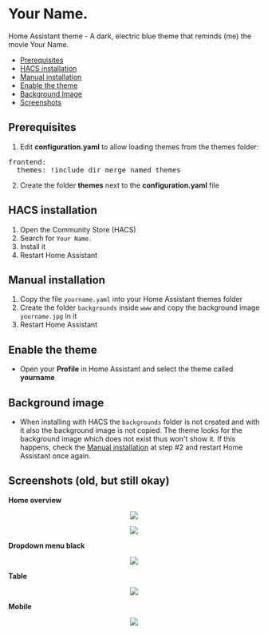 # Your Name.
Home Assistant theme - A dark, electric blue theme that reminds (me) the movie Your Name.   

* [Prerequisites](#prerequisites)
* [HACS installation](#hacs_installation)
* [Manual installation](#manual_installation)
* [Enable the theme](#enable_the_theme)
* [Background Image](#background_image)
* [Screenshots](#screenshots)

## <a name="prerequisites"></a>Prerequisites
1. Edit **configuration.yaml** to allow loading themes from the themes folder:   

<pre>
frontend:
  themes: !include_dir_merge_named themes
</pre>

2. Create the folder **themes** next to the **configuration.yaml** file

## <a name="hacs_installation"></a>HACS installation
1. Open the Community Store (HACS)
2. Search for `Your Name.`
3. Install it
4. Restart Home Assistant

## <a name="manual_installation"></a>Manual installation
1. Copy the file `yourname.yaml` into your Home Assistant themes folder
2. Create the folder `backgrounds` inside `www` and copy the background image `yourname.jpg` in it
3. Restart Home Assistant

## <a name="enable_the_theme"></a>Enable the theme
- Open your **Profile** in Home Assistant and select the theme called **yourname**

## <a name="background_image"></a>Background image
- When installing with HACS the `backgrounds` folder is not created and with it also the background image is not copied. The theme looks for the background image which does not exist thus won't show it. If this happens, check the [Manual installation](#manual_installation) at step #2 and restart Home Assistant once again.

## <a name="screenshots"></a>Screenshots (old, but still okay)
**Home overview**
<p align="center">
  <img src="https://i.imgur.com/51mOqfs.png">
</p>

<p align="center">
  <img src="https://i.imgur.com/TUYxw0N.png">
</p>

**Dropdown menu black**
<p align="center">
  <img src="https://i.imgur.com/Kqi9iaL.png">
</p>

**Table**
<p align="center">
  <img src="https://i.imgur.com/I6UdSES.png">
</p>

**Mobile**
<p align="center">
  <img src="https://i.imgur.com/cw0STX5.jpg">
</p>
